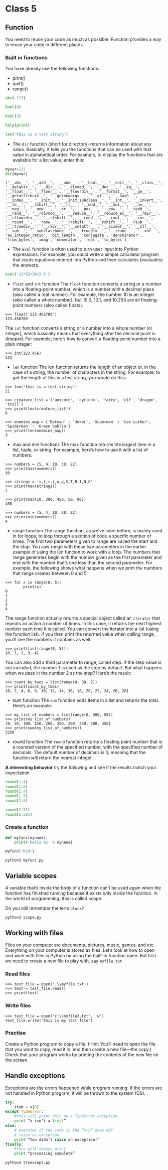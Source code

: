 # Class 5

## Function

You need to reuse your code as much as possible. Function provides a way to reuse your code in different places.

### Built in functions

You have already use the following functions:

- print()
- quit()
- range()

```python
abs(-123)

bool(0)

bool(3)

help(print)

len('this is a test string')
```

- The `dir` function (short for directory) returns information about any value. Basically, it tells you the functions that can be used with that value in alphabetical order.
For example, to display the functions that are available for a list value, enter this:

```python
myvar=123
dir(myvar)
```

```text
['__abs__', '__add__', '__and__', '__bool__', '__ceil__', '__class__', '__delattr__', '__dir__', '__divmod__', '__doc__', '__eq__', '__float__', '__floor__', '__floordiv__', '__format__', '__ge__', '__getattribute__', '__getnewargs__', '__gt__', '__hash__', '__index__', '__init__', '__init_subclass__', '__int__', '__invert__', '__le__', '__lshift__', '__lt__', '__mod__', '__mul__', '__ne__', '__neg__', '__new__', '__or__', '__pos__', '__pow__', '__radd__', '__rand__', '__rdivmod__', '__reduce__', '__reduce_ex__', '__repr__', '__rfloordiv__', '__rlshift__', '__rmod__', '__rmul__', '__ror__', '__round__', '__rpow__', '__rrshift__', '__rshift__', '__rsub__', '__rtruediv__', '__rxor__', '__setattr__', '__sizeof__', '__str__', '__sub__', '__subclasshook__', '__truediv__', '__trunc__', '__xor__', 'as_integer_ratio', 'bit_length', 'conjugate', 'denominator', 'from_bytes', 'imag', 'numerator', 'real', 'to_bytes']
```

- The `eval` function is often used to turn user input into Python expressions. For example, you could write a simple calculator program that reads equations entered into Python and then calculates (evaluates) the answers.

```python
eval('12*52+30/2-5')
```

- `float` and `int` function
The `float` function converts a string or a number into a floating-point number, which is a number with a decimal place (also called a real number). For example, the number 10 is an integer (also called a whole number), but 10.0, 10.1, and 10.253 are all floating-point numbers (also called floats).

```text
>>> float('123.456789')
123.456789
```

The `int` function converts a string or a number into a whole number (or integer), which basically means that everything after the decimal point is dropped. For example, here’s how to convert a floating-point number into a plain integer:

```text
>>> int(123.456)
123
```

- `len` function
The len function returns the length of an object or, in the case of a string, the number of characters in the string. For example, to get the length of this is a test string, you would do this:

```text
>>> len('this is a test string')
21
```

```text
>>> creature_list = ['unicorn', 'cyclops', 'fairy', 'elf', 'dragon', 'troll']
>>> print(len(creature_list))
6
```

```text
>>> enemies_map = {'Batman' : 'Joker', 'Superman' : 'Lex Luthor', 'Spiderman' : 'Green Goblin'}
>>> print(len(enemies_map))
3
```

- max and min functions
The max function returns the largest item in a list, tuple, or string. For example, here’s how to use it with a list of numbers:

```text
>>> numbers = [5, 4, 10, 30, 22]
>>> print(max(numbers))
30
```

```text
>>> strings = 's,t,r,i,n,g,S,T,R,I,N,G'
>>> print(max(strings))
t
```

```text
>>> print(max(10, 300, 450, 50, 90))
450
```

```text
>>> numbers = [5, 4, 10, 30, 22]
>>> print(min(numbers))
4
```

- range function
The range function, as we’ve seen before, is mainly used in for loops, to loop through a section of code a
specific number of times. The first two parameters given to range are called the start and the stop.
You saw range with these two parameters in the earlier example of using the len funcion to work with a loop.
The numbers that range generates begin with the number given as the first parameter and end with the number that’s one less than the second parameter.
For example, the following shows what happens when we print the numbers that range creates between 0 and 5:

```text
>>> for x in range(0, 5):
        print(x)
0
1
2
3
4
```

The range function actually returns a special object called an `iterator` that repeats an action a number of times.
In this case, it returns the next highest number each time it is called.
You can convert the iterator into a list (using the function list).
If you then print the returned value when calling range, you’ll see the numbers it contains as well:

```text
>>> print(list(range(0, 5)))
[0, 1, 2, 3, 4]
```

You can also add a third parameter to range, called step.
If the step value is not included, the number 1 is used as the step by default.
But what happens when we pass in the number 2 as the step? Here’s the result:

```text
>>> count_by_twos = list(range(0, 30, 2))
>>> print(count_by_twos)
[0, 2, 4, 6, 8, 10, 12, 14, 16, 18, 20, 22, 24, 26, 28]
```

- sum function
The `sum` function adds items in a list and returns the total. Here’s an example:

```text
>>> my_list_of_numbers = list(range(0, 500, 50))
>>> print(my_list_of_numbers)
[0, 50, 100, 150, 200, 250, 300, 350, 400, 450]
>>> print(sum(my_list_of_numbers))
2250
```

- round function
The `round` function returns a floating point number that is a rounded version of the specified number, with the specified number of decimals.
The default number of decimals is 0, meaning that the function will return the nearest integer.

__A interesting behavior__
try the following and see if the results match your expectation

```python
round(1.4)
round(1.5)
round(2.4)
round(2.5)
round(2.6)

round(2.51)
round(2.501)
```

### Create a function

```python
def myfunc(myname):
    print('hello %s' % myname)

myfunc('Kid')
```

```shell script
python3 myfunc.py
```

## Variable scopes

A variable that’s inside the body of a function can’t be used again when the function has finished running because it exists only
inside the function. In the world of programming, this is called scope.

Do you still remember the term `block`?

```shell script
python3 scope.py
```

## Working with files

Files on your computer are documents, pictures, music, games, and etc. Everything on your computer is stored as files.
Let’s look at how to open and work with files in Python by using the built-in function open.
But first we need to create a new file to play with, say `myfile.txt`

### Read files

```text
>>> test_file = open('.\\myfile.txt')
>>> text = test_file.read()
>>> print(text)
```

### Write files

```text
>>> test_file = open('c:\\myfile2.txt', 'w')
test_file.write('this is my test file')
```

### Practise

Create a Python program to copy a file.
(Hint: You’ll need to open the file that you want to copy, read it in, and then create a new file—the copy.)
Check that your program works by printing the contents of the new file on the screen.


## Handle exceptions

Exceptions are the errors happened while program running. If the errors are not handled in Python program, it will be thrown to the system (OS).

```python
try:
    item = x[0]
except TypeError:
    #this will print only on a TypeError exception
    print “x isn’t a list!”
else:
    # executes if the code in the “try” does NOT
    # raise an exception
    print “You didn’t raise an exception!”
finally:
    #this will always print
    print “processing complete”
```

```shell script
python3 tryexcept.py
```
